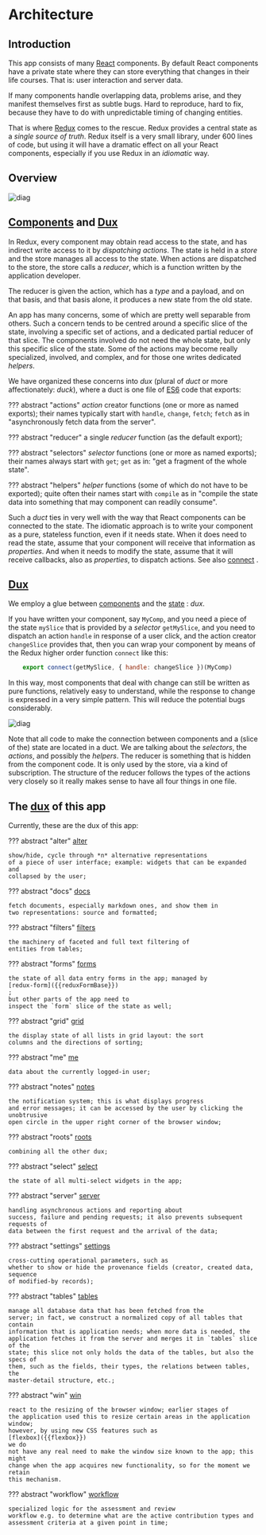 # Architecture

## Introduction

This app consists of many
[React](../Technology/React.md)
components. By default React components
have a private state where they can store everything that changes in their life
courses. That is: user interaction and server data.

If many components handle overlapping data, problems arise, and they manifest
themselves first as subtle bugs. Hard to reproduce, hard to fix, because they
have to do with unpredictable timing of changing entities.

That is where
[Redux](../Technology/React.md#redux)
comes to the rescue. Redux provides a central
state as a *single source of truth*. Redux itself is a very small library, under
600 lines of code, but using it will have a dramatic effect on all your React
components, especially if you use Redux in an *idiomatic* way.

## Overview

![diag](../design/design.007.png)

## [Components](../Client/Components.md) and [Dux](../Client/Dux.md)

In Redux, every component may obtain read access to the state, and has indirect
write access to it by *dispatching* *actions*. The state is held in a *store*
and the store manages all access to the state. When actions are dispatched to
the store, the store calls a *reducer*, which is a function written by the
application developer.

The reducer is given the action, which has a *type* and a payload, and on that
basis, and that basis alone, it produces a new state from the old state.

An app has many concerns, some of which are pretty well separable from others.
Such a concern tends to be centred around a specific slice of the state,
involving a specific set of actions, and a dedicated partial reducer of that
slice. The components involved do not need the whole state, but only this
specific slice of the state. Some of the actions may become really specialized,
involved, and complex, and for those one writes dedicated *helpers*.

We have organized these concerns into *dux* (plural of *duct* or more
affectionately: *duck*), where a duct is one file of
[ES6](ES6)
code that exports:

??? abstract "actions"
    *action* creator functions (one or more as named exports); their names
    typically start with `handle`, `change`, `fetch`; `fetch` as in
    "asynchronously fetch data from the server".

??? abstract "reducer"
    a single *reducer* function (as the default export);

??? abstract "selectors"
    *selector* functions (one or more as named exports); their names always start
    with `get`; `get` as in: "get a fragment of the whole state".

??? abstract "helpers"
    *helper* functions (some of which do not have to be exported); quite often
    their names start with `compile` as in "compile the state data into something
    that may component can readily consume".

Such a *duct* ties in very well with the way that React components can be
connected to the state. The idiomatic approach is to write your component as a
pure, stateless function, even if it needs state. When it does need to read the
state, assume that your component will receive that information as *properties*.
And when it needs to modify the state, assume that it will receive callbacks,
also as *properties*, to dispatch actions. See also
[connect](../Technology/React.md#connect)
.

## [Dux](../Client/Dux.md)

We employ a glue between
[components](../Client/Components.md)
and the
[state](../Technology/React.md#redux)
:
*dux*.

If you have written your component, say `MyComp`, and you need a piece of the
state `mySlice` that is provided by a *selector* `getMySlice`, and you need to
dispatch an action `handle` in response of a user click, and the action creator
`changeSlice` provides that, then you can wrap your component by means of the
Redux higher order function `connect` like this:

```javascript
    export connect(getMySlice, { handle: changeSlice })(MyComp)
```

In this way, most components that deal with change can still be written as pure
functions, relatively easy to understand, while the response to change is
expressed in a very simple pattern. This will reduce the potential bugs
considerably.

![diag](../design/design.008.png)

Note that all code to make the connection between components and a (slice of
the) state are located in a duct. We are talking about the *selectors*, the
*actions*, and possibly the *helpers*. The reducer is something that is hidden
from the component code. It is only used by the store, via a kind of
subscription. The structure of the reducer follows the types of the actions very
closely so it really makes sense to have all four things in one file.

## The [dux](../Client/Dux.md) of this app

Currently, these are the dux of this app:

??? abstract "alter"
    [alter](../Client/Dux.md#alter)
     
    show/hide, cycle through *n* alternative representations
    of a piece of user interface; example: widgets that can be expanded and
    collapsed by the user;

??? abstract "docs"
    [docs](../Client/Dux.md#docs)
     
    fetch documents, especially markdown ones, and show them in
    two representations: source and formatted;

??? abstract "filters"
    [filters](../Client/Dux.md#filters)
     
    the machinery of faceted and full text filtering of
    entities from tables;

??? abstract "forms"
    [forms](../Client/Dux.md#forms)
     
    the state of all data entry forms in the app; managed by
    [redux-form]({{reduxFormBase}})
    ;
    but other parts of the app need to
    inspect the `form` slice of the state as well;

??? abstract "grid"
    [grid](../Client/Dux.md#grid)
     
    the display state of all lists in grid layout: the sort
    columns and the directions of sorting;

??? abstract "me"
    [me](../Client/Dux.md#me)
     
    data about the currently logged-in user;

??? abstract "notes"
    [notes](../Client/Dux.md#notes)
     
    the notification system; this is what displays progress
    and error messages; it can be accessed by the user by clicking the unobtrusive
    open circle in the upper right corner of the browser window;

??? abstract "roots"
    [roots](../Client/Dux.md#roots)
     
    combining all the other dux;

??? abstract "select"
    [select](../Client/Dux.md#select)
     
    the state of all multi-select widgets in the app;

??? abstract "server"
    [server](../Client/Dux.md#server)
     
    handling asynchronous actions and reporting about
    success, failure and pending requests; it also prevents subsequent requests of
    data between the first request and the arrival of the data;

??? abstract "settings"
    [settings](../Client/Dux.md#settings)
     
    cross-cutting operational parameters, such as
    whether to show or hide the provenance fields (creator, created data, sequence
    of modified-by records);

??? abstract "tables"
    [tables](../Client/Dux.md#tables)
     
    manage all database data that has been fetched from the
    server; in fact, we construct a normalized copy of all tables that contain
    information that is application needs; when more data is needed, the
    application fetches it from the server and merges it in `tables` slice of the
    state; this slice not only holds the data of the tables, but also the specs of
    them, such as the fields, their types, the relations between tables, the
    master-detail structure, etc.;

??? abstract "win"
    [win](../Client/Dux.md#win)
     
    react to the resizing of the browser window; earlier stages of
    the application used this to resize certain areas in the application window;
    however, by using new CSS features such as
    [flexbox]({{flexbox}})
    we do
    not have any real need to make the window size known to the app; this might
    change when the app acquires new functionality, so for the moment we retain
    this mechanism.

??? abstract "workflow"
    [workflow](../Client/Dux.md#workflow)
     
    specialized logic for the assessment and review
    workflow e.g. to determine what are the active contribution types and
    assessment criteria at a given point in time;

